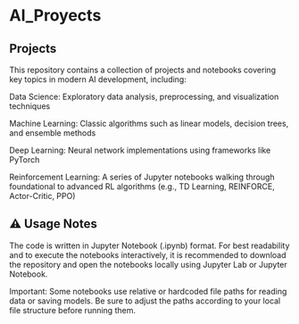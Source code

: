 # AI_Proyects

## Projects


This repository contains a collection of projects and notebooks covering key topics in modern AI development, including:

Data Science: Exploratory data analysis, preprocessing, and visualization techniques

Machine Learning: Classic algorithms such as linear models, decision trees, and ensemble methods

Deep Learning: Neural network implementations using frameworks like PyTorch

Reinforcement Learning: A series of Jupyter notebooks walking through foundational to advanced RL algorithms (e.g., TD Learning, REINFORCE, Actor-Critic, PPO)

## ⚠️ Usage Notes

The code is written in Jupyter Notebook (.ipynb) format.
For best readability and to execute the notebooks interactively, it is recommended to download the repository and open the notebooks locally using Jupyter Lab or Jupyter Notebook.

Important: Some notebooks use relative or hardcoded file paths for reading data or saving models.
Be sure to adjust the paths according to your local file structure before running them.
